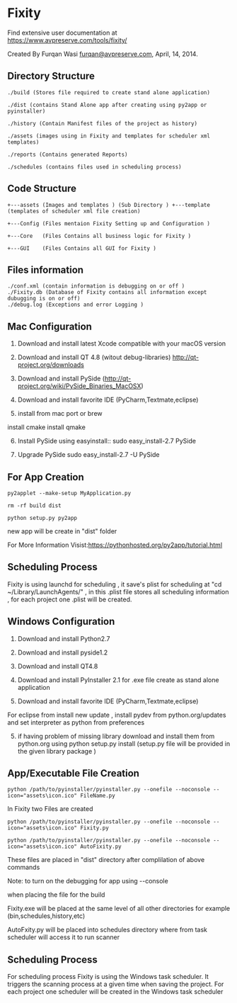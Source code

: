 # Fixity 

Find extensive user documentation at https://www.avpreserve.com/tools/fixity/

Created By Furqan Wasi furqan@avpreserve.com, April, 14, 2014.

## Directory Structure

    ./build (Stores file required to create stand alone application)

    ./dist (contains Stand Alone app after creating using py2app or pyinstaller)

    ./history (Contain Manifest files of the project as history)

    ./assets (images using in Fixity and templates for scheduler xml templates)

    ./reports (Contains generated Reports)

    ./schedules (contains files used in scheduling process)

## Code Structure

    +---assets (Images and templates ) (Sub Directory ) +---template (templates of scheduler xml file creation)

    +---Config (Files mentaion Fixity Setting up and Configuration )

    +---Core   (Files Contains all business logic for Fixity )

    +---GUI    (Files Contains all GUI for Fixity )

## Files information

    ./conf.xml (contain information is debugging on or off )
    ./Fixity.db (Database of Fixity contains all information except dubugging is on or off)
    ./debug.log (Exceptions and error Logging )

## Mac Configuration
1. Download and install latest Xcode compatible with your macOS version

2. Download and install QT 4.8 (witout debug-libraries) http://qt-project.org/downloads

3. Download and install PySide (http://qt-project.org/wiki/PySide_Binaries_MacOSX)

4. Download and install favorite IDE (PyCharm,Textmate,eclipse)

5. install from mac port or brew

install cmake install qmake

6. Install PySide using easyinstall:: sudo easy_install-2.7 PySide

7. Upgrade PySide sudo easy_install-2.7 -U PySide

## For App Creation
    py2applet --make-setup MyApplication.py

    rm -rf build dist

    python setup.py py2app

new app will be create in "dist" folder

For More Information Visist:https://pythonhosted.org/py2app/tutorial.html

## Scheduling Process
Fixity is using launchd for scheduling , it save's plist for scheduling at "cd ~/Library/LaunchAgents/" , in this .plist file stores all scheduling information , for each project one .plist will be created.

## Windows Configuration
1. Download and install Python2.7

2. Download and install pyside1.2

2. Download and install QT4.8

3. Download and install PyInstaller 2.1 for .exe file create as stand alone application

4. Download and install favorite IDE (PyCharm,Textmate,eclipse)

For eclipse from install new update , install pydev from python.org/updates and set interpreter as python from preferences

5. if having problem of missing library download and install them from python.org using python setup.py install (setup.py file will be provided in the given library package )

## App/Executable File Creation
    python /path/to/pyinstaller/pyinstaller.py --onefile --noconsole --icon="assets\icon.ico" FileName.py

In Fixity two Files are created

    python /path/to/pyinstaller/pyinstaller.py --onefile --noconsole --icon="assets\icon.ico" Fixity.py

    python /path/to/pyinstaller/pyinstaller.py --onefile --noconsole --icon="assets\icon.ico" AutoFixity.py

These files are placed in "dist" directory after complilation of above commands

Note: to turn on the debugging for app using --console

when placing the file for the build

Fixity.exe will be placed at the same level of all other directories for example (bin,schedules,history,etc)

AutoFxity.py will be placed into schedules directory where from task scheduler will access it to run scanner

## Scheduling Process

For scheduling process Fixity is using the Windows task scheduler. It triggers the scanning process at a given time when saving the project. For each project one scheduler will be created in the Windows task scheduler
